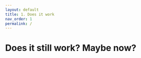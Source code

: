 ```yaml
---
layout: default
title: 1. Does it work
nav_order: 1
permalink: /
---
```


# Does it still work? Maybe now?